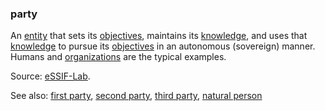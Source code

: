 ### party

<p class="c8"><span>An </span><span class="c2"><a class="c3" href="#h.5imtbzl1f4xo">entity</a></span><span>&nbsp;that sets its </span><span class="c2"><a class="c3" href="#h.k0v6ir8wmcav">objectives</a></span><span>, maintains its </span><span class="c2"><a class="c3" href="#h.k96lktyswxnb">knowledge</a></span><span>, and uses that </span><span class="c2"><a class="c3" href="#h.k96lktyswxnb">knowledge</a></span><span>&nbsp;to pursue its </span><span class="c2"><a class="c3" href="#h.k0v6ir8wmcav">objectives</a></span><span>&nbsp;in an autonomous (sovereign) manner. Humans and </span><span class="c2"><a class="c3" href="#h.z27mp1358pi9">organizations</a></span><span class="c0">&nbsp;are the typical examples.</span></p><p class="c8"><span>Source: </span><span class="c2"><a class="c3" href="https://www.google.com/url?q=https://essif-lab.github.io/framework/docs/essifLab-glossary&amp;sa=D&amp;source=editors&amp;ust=1706779842769367&amp;usg=AOvVaw3XsOrFUMKSrfmd9LDq7894">eSSIF-Lab</a></span><span class="c0">.</span></p><p class="c8"><span>See also: </span><span class="c2"><a class="c3" href="#h.uxx5bjam20ag">first party</a></span><span>, </span><span class="c2"><a class="c3" href="#h.hk94wskqnzri">second party</a></span><span>, </span><span class="c2"><a class="c3" href="#h.zu2vj8151tr">third party</a></span><span>, </span><span class="c2"><a class="c3" href="#h.yx4qb6dcjdvj">natural person</a></span></p>